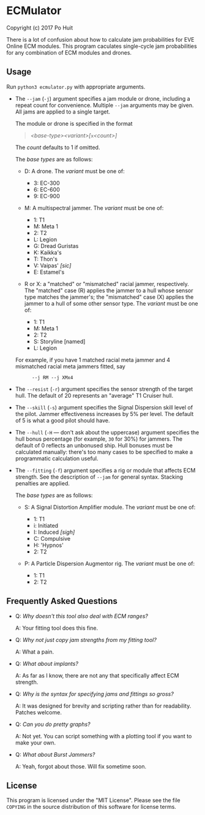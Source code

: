 # ECMulator
Copyright (c) 2017 Po Huit

There is a lot of confusion about how to calculate jam
probabilities for EVE Online ECM modules. This program
caculates single-cycle jam probabilities for any combination
of ECM modules and drones.

## Usage

Run `python3 ecmulator.py` with appropriate arguments.

* The `--jam` (`-j`) argument specifies a jam module or
  drone, including a repeat count for convenience.  Multiple
  `--jam` arguments may be given. All jams are applied to a
  single target.

  The module or drone is specified in the format

  > *\<base-type\>\<variant\>[*`x`*\<count\>]*

  The *count* defaults to 1 if omitted.

  The *base types* are as follows:

  * D: A drone. The *variant* must be one of:

    * 3: EC-300
    * 6: EC-600
    * 9: EC-900

  * M: A multispectral jammer. The *variant* must be one of:

    * 1: T1
    * M: Meta 1
    * 2: T2
    * L: Legion
    * G: Dread Guristas
    * K: Kaikka's
    * T: Thon's
    * V: Vaipas' *[sic]*
    * E: Estamel's

  * R or X: a "matched" or "mismatched" racial jammer,
    respectively. The "matched" case (R) applies the jammer
    to a hull whose sensor type matches the jammer's; the
    "mismatched" case (X) applies the jammer to a hull of
    some other sensor type. The *variant* must be one of:

    * 1: T1
    * M: Meta 1
    * 2: T2
    * S: Storyline [named]
    * L: Legion

  For example, if you have 1 matched racial meta jammer and 4
  mismatched racial meta jammers fitted, say

            --j RM --j XMx4

* The `--resist` (`-r`) argument specifies the sensor
  strength of the target hull. The default of 20 represents
  an "average" T1 Cruiser hull.

* The `--skill` (`-s`) argument specifies the Signal
  Dispersion skill level of the pilot. Jammer effectiveness
  increases by 5% per level. The default of 5 is what a good
  pilot should have.

* The `--hull` (`-H` — don't ask about the uppercase)
  argument specifies the hull bonus percentage (for example,
  `30` for 30%) for jammers. The default of 0 reflects an
  unbonused ship. Hull bonuses must be calculated manually:
  there's too many cases to be specified to make a
  programmatic calculation useful.

* The `--fitting` (`-f`) argument specifies a rig or module
  that affects ECM strength. See the description of `--jam`
  for general syntax. Stacking penalties are applied.

  The *base types* are as follows:

  * S: A Signal Distortion Amplifier module. The *variant*
    must be one of:

    * 1: T1
    * i: Initiated
    * I: Induced *[sigh]*
    * C: Compulsive
    * H: 'Hypnos'
    * 2: T2

  * P: A Particle Dispersion Augmentor rig. The *variant*
    must be one of:

    * 1: T1
    * 2: T2

## Frequently Asked Questions

* Q: *Why doesn't this tool also deal with ECM ranges?*

  A: Your fitting tool does this fine.

* Q: *Why not just copy jam strengths from my fitting tool?*

  A: What a pain.

* Q: *What about implants?*

  A: As far as I know, there are not any that specifically
     affect ECM strength.

* Q: *Why is the syntax for specifying jams and fittings so
     gross?*

  A: It was designed for brevity and scripting rather than
     for readability. Patches welcome.

* Q: *Can you do pretty graphs?*

  A: Not yet. You can script something with a plotting tool
     if you want to make your own.

* Q: *What about Burst Jammers?*

  A: Yeah, forgot about those. Will fix sometime soon.

## License

This program is licensed under the "MIT License". Please see
the file `COPYING` in the source distribution of this software
for license terms.
